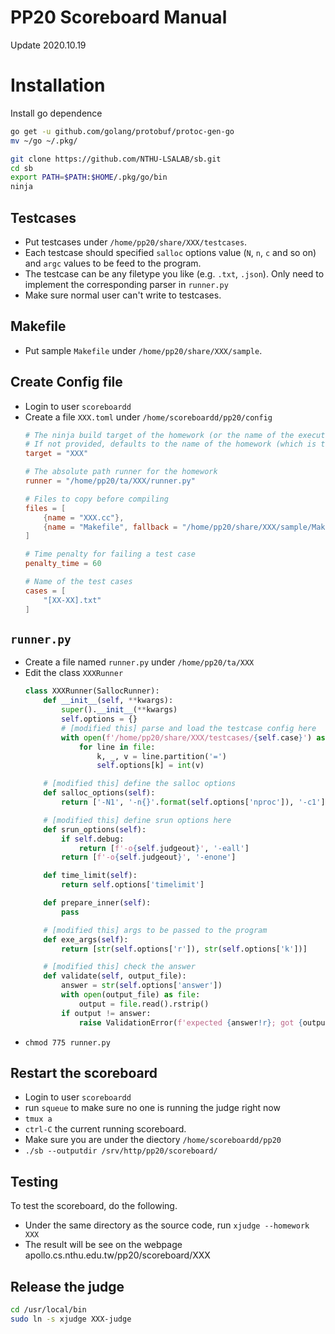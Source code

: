# PP20 Scoreboard Manual
Update 2020.10.19

# Installation
Install go dependence
```sh
go get -u github.com/golang/protobuf/protoc-gen-go
mv ~/go ~/.pkg/
```

```sh
git clone https://github.com/NTHU-LSALAB/sb.git
cd sb
export PATH=$PATH:$HOME/.pkg/go/bin
ninja
```

## Testcases
* Put testcases under `/home/pp20/share/XXX/testcases`.
* Each testcase should specified `salloc` options value (`N`, `n`, `c` and so on) and `argc` values to be feed to the program.
* The testcase can be any filetype you like (e.g. `.txt`, `.json`). Only need to implement the corresponding parser in `runner.py`
* Make sure normal user can't write to testcases.

## Makefile
* Put sample `Makefile` under `/home/pp20/share/XXX/sample`.

## Create Config file
* Login to user `scoreboardd`
* Create a file `XXX.toml` under `/home/scoreboardd/pp20/config`
    ```toml
    # The ninja build target of the homework (or the name of the executable)
    # If not provided, defaults to the name of the homework (which is the name of the .toml file)
    target = "XXX"

    # The absolute path runner for the homework
    runner = "/home/pp20/ta/XXX/runner.py"

    # Files to copy before compiling
    files = [
        {name = "XXX.cc"},
        {name = "Makefile", fallback = "/home/pp20/share/XXX/sample/Makefile"},
    ]

    # Time penalty for failing a test case
    penalty_time = 60

    # Name of the test cases
    cases = [
        "[XX-XX].txt"
    ]
    ```

## `runner.py`
* Create a file named `runner.py` under `/home/pp20/ta/XXX`
* Edit the class `XXXRunner`
    ```py
    class XXXRunner(SallocRunner):
        def __init__(self, **kwargs):
            super().__init__(**kwargs)
            self.options = {}
            # [modified this] parse and load the testcase config here
            with open(f'/home/pp20/share/XXX/testcases/{self.case}') as file:
                for line in file:
                    k, _, v = line.partition('=')
                    self.options[k] = int(v)

        # [modified this] define the salloc options
        def salloc_options(self):
            return ['-N1', '-n{}'.format(self.options['nproc']), '-c1']

        # [modified this] define srun options here
        def srun_options(self):
            if self.debug:
                return [f'-o{self.judgeout}', '-eall']
            return [f'-o{self.judgeout}', '-enone']

        def time_limit(self):
            return self.options['timelimit']

        def prepare_inner(self):
            pass

        # [modified this] args to be passed to the program
        def exe_args(self):
            return [str(self.options['r']), str(self.options['k'])]

        # [modified this] check the answer
        def validate(self, output_file):
            answer = str(self.options['answer'])
            with open(output_file) as file:
                output = file.read().rstrip()
            if output != answer:
                raise ValidationError(f'expected {answer!r}; got {output!r}')
    ```
* `chmod 775 runner.py`

## Restart the scoreboard
* Login to user `scoreboardd`
* run `squeue` to make sure no one is running the judge right now
* `tmux a`
* `ctrl-C` the current running scoreboard.
* Make sure you are under the diectory `/home/scoreboardd/pp20`
* `./sb --outputdir /srv/http/pp20/scoreboard/`

## Testing
To test the scoreboard, do the following.
* Under the same directory as the source code, run `xjudge --homework XXX`
* The result will be see on the webpage apollo.cs.nthu.edu.tw/pp20/scoreboard/XXX

## Release the judge
```sh
cd /usr/local/bin
sudo ln -s xjudge XXX-judge
```